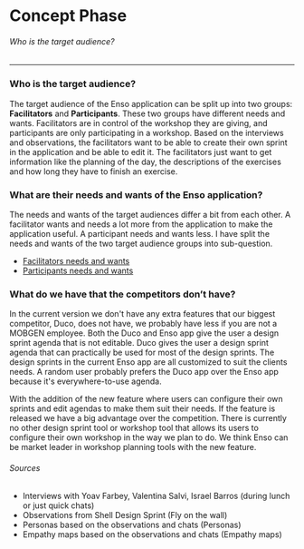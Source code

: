 # Concept Phase
###### Who is the target audience?
---

### Who is the target audience?
The target audience of the Enso application can be split up into two groups: **Facilitators** and **Participants**. These two groups have different needs and wants. Facilitators are in control of the workshop they are giving, and participants are only participating in a workshop. Based on the interviews and observations, the facilitators want to be able to create their own sprint in the application and be able to edit it. The facilitators just want to get information like the planning of the day, the descriptions of the exercises and how long they have to finish an exercise.

### What are their needs and wants of the Enso application?
The needs and wants of the target audiences differ a bit from each other. A facilitator wants and needs a lot more from the application to make the application useful. A participant needs and wants less. I have split the needs and wants of the two target audience groups into sub-question.

- [Facilitators needs and wants](./what-does-a-facilitator-want.md)
- [Participants needs and wants](./what-does-a-participant-want.md)

### What do we have that the competitors don’t have?
In the current version we don't have any extra features that our biggest competitor, Duco, does not have, we probably have less if you are not a MOBGEN employee. Both the Duco and Enso app give the user a design sprint agenda that is not editable. Duco gives the user a design sprint agenda that can practically be used for most of the design sprints. The design sprints in the current Enso app are all customized to suit the clients needs. A random user probably prefers the Duco app over the Enso app because it's everywhere-to-use agenda.

With the addition of the new feature where users can configure their own sprints and edit agendas to make them suit their needs. If the feature is released we have a big advantage over the competition. There is currently no other design sprint tool or workshop tool that allows its users to configure their own workshop in the way we plan to do. We think Enso can be market leader in workshop planning tools with the new feature.

###### Sources
- Interviews with Yoav Farbey, Valentina Salvi, Israel Barros (during lunch or just quick chats)
- Observations from Shell Design Sprint (Fly on the wall)
- Personas based on the observations and chats (Personas)
- Empathy maps based on the observations and chats (Empathy maps)